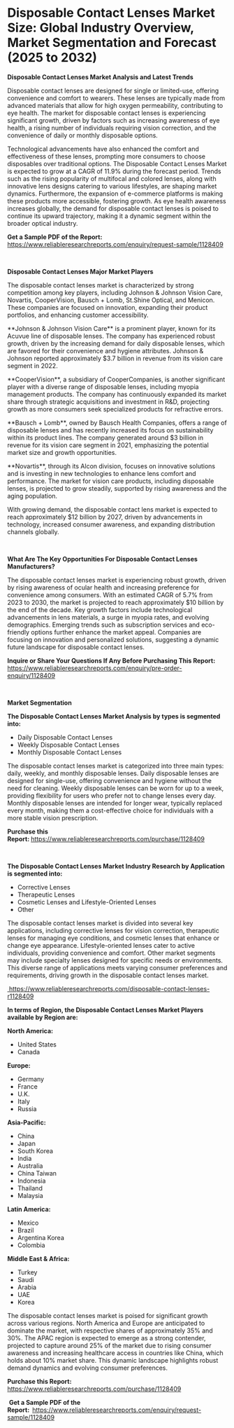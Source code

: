 <p><h1>Disposable Contact Lenses Market Size: Global Industry Overview, Market Segmentation and Forecast (2025 to 2032)</h1></p><p><strong>Disposable Contact Lenses Market Analysis and Latest Trends</strong></p>
<p><p>Disposable contact lenses are designed for single or limited-use, offering convenience and comfort to wearers. These lenses are typically made from advanced materials that allow for high oxygen permeability, contributing to eye health. The market for disposable contact lenses is experiencing significant growth, driven by factors such as increasing awareness of eye health, a rising number of individuals requiring vision correction, and the convenience of daily or monthly disposable options. </p><p>Technological advancements have also enhanced the comfort and effectiveness of these lenses, prompting more consumers to choose disposables over traditional options. The Disposable Contact Lenses Market is expected to grow at a CAGR of 11.9% during the forecast period. Trends such as the rising popularity of multifocal and colored lenses, along with innovative lens designs catering to various lifestyles, are shaping market dynamics. Furthermore, the expansion of e-commerce platforms is making these products more accessible, fostering growth. As eye health awareness increases globally, the demand for disposable contact lenses is poised to continue its upward trajectory, making it a dynamic segment within the broader optical industry.</p></p>
<p><strong>Get a Sample PDF of the Report:&nbsp;</strong> <a href="https://www.reliableresearchreports.com/enquiry/request-sample/1128409?utm_campaign=3545&utm_medium=2&utm_source=Github&utm_content=ia&utm_term=13042025&utm_id=disposable-contact-lenses">https://www.reliableresearchreports.com/enquiry/request-sample/1128409</a></p>
<p>&nbsp;</p>
<p><strong>Disposable Contact Lenses Major Market Players</strong></p>
<p><p>The disposable contact lenses market is characterized by strong competition among key players, including Johnson & Johnson Vision Care, Novartis, CooperVision, Bausch + Lomb, St.Shine Optical, and Menicon. These companies are focused on innovation, expanding their product portfolios, and enhancing customer accessibility.</p><p>**Johnson & Johnson Vision Care** is a prominent player, known for its Acuvue line of disposable lenses. The company has experienced robust growth, driven by the increasing demand for daily disposable lenses, which are favored for their convenience and hygiene attributes. Johnson & Johnson reported approximately $3.7 billion in revenue from its vision care segment in 2022.</p><p>**CooperVision**, a subsidiary of CooperCompanies, is another significant player with a diverse range of disposable lenses, including myopia management products. The company has continuously expanded its market share through strategic acquisitions and investment in R&D, projecting growth as more consumers seek specialized products for refractive errors.</p><p>**Bausch + Lomb**, owned by Bausch Health Companies, offers a range of disposable lenses and has recently increased its focus on sustainability within its product lines. The company generated around $3 billion in revenue for its vision care segment in 2021, emphasizing the potential market size and growth opportunities.</p><p>**Novartis**, through its Alcon division, focuses on innovative solutions and is investing in new technologies to enhance lens comfort and performance. The market for vision care products, including disposable lenses, is projected to grow steadily, supported by rising awareness and the aging population.</p><p>With growing demand, the disposable contact lens market is expected to reach approximately $12 billion by 2027, driven by advancements in technology, increased consumer awareness, and expanding distribution channels globally.</p></p>
<p>&nbsp;</p>
<p><strong>What Are The Key Opportunities For Disposable Contact Lenses Manufacturers?</strong></p>
<p><p>The disposable contact lenses market is experiencing robust growth, driven by rising awareness of ocular health and increasing preference for convenience among consumers. With an estimated CAGR of 5.7% from 2023 to 2030, the market is projected to reach approximately $10 billion by the end of the decade. Key growth factors include technological advancements in lens materials, a surge in myopia rates, and evolving demographics. Emerging trends such as subscription services and eco-friendly options further enhance the market appeal. Companies are focusing on innovation and personalized solutions, suggesting a dynamic future landscape for disposable contact lenses.</p></p>
<p><strong>Inquire or Share Your Questions If Any Before Purchasing This Report:</strong> <a href="https://www.reliableresearchreports.com/enquiry/pre-order-enquiry/1128409?utm_campaign=3545&utm_medium=2&utm_source=Github&utm_content=ia&utm_term=13042025&utm_id=disposable-contact-lenses">https://www.reliableresearchreports.com/enquiry/pre-order-enquiry/1128409</a></p>
<p>&nbsp;</p>
<p><strong>Market Segmentation</strong></p>
<p><strong>The Disposable Contact Lenses Market Analysis by types is segmented into:</strong></p>
<p><ul><li>Daily Disposable Contact Lenses</li><li>Weekly Disposable Contact Lenses</li><li>Monthly Disposable Contact Lenses</li></ul></p>
<p><p>The disposable contact lenses market is categorized into three main types: daily, weekly, and monthly disposable lenses. Daily disposable lenses are designed for single-use, offering convenience and hygiene without the need for cleaning. Weekly disposable lenses can be worn for up to a week, providing flexibility for users who prefer not to change lenses every day. Monthly disposable lenses are intended for longer wear, typically replaced every month, making them a cost-effective choice for individuals with a more stable vision prescription.</p></p>
<p><strong>Purchase this Report:&nbsp;</strong><a href="https://www.reliableresearchreports.com/purchase/1128409?utm_campaign=3545&utm_medium=2&utm_source=Github&utm_content=ia&utm_term=13042025&utm_id=disposable-contact-lenses">https://www.reliableresearchreports.com/purchase/1128409</a></p>
<p>&nbsp;</p>
<p><strong>The Disposable Contact Lenses Market Industry Research by Application is segmented into:</strong></p>
<p><ul><li>Corrective Lenses</li><li>Therapeutic Lenses</li><li>Cosmetic Lenses and Lifestyle-Oriented Lenses</li><li>Other</li></ul></p>
<p><p>The disposable contact lenses market is divided into several key applications, including corrective lenses for vision correction, therapeutic lenses for managing eye conditions, and cosmetic lenses that enhance or change eye appearance. Lifestyle-oriented lenses cater to active individuals, providing convenience and comfort. Other market segments may include specialty lenses designed for specific needs or environments. This diverse range of applications meets varying consumer preferences and requirements, driving growth in the disposable contact lenses market.</p></p>
<p><a href="https://www.reliableresearchreports.com/disposable-contact-lenses-r1128409?utm_campaign=3545&utm_medium=2&utm_source=Github&utm_content=ia&utm_term=13042025&utm_id=disposable-contact-lenses">&nbsp;https://www.reliableresearchreports.com/disposable-contact-lenses-r1128409</a></p>
<p><strong>In terms of Region, the Disposable Contact Lenses Market Players available by Region are:</strong></p>
<p>
    <p> <strong> North America: </strong>
        <ul>
            <li>United States</li>
            <li>Canada</li>
        </ul>
        </p> 
    <p> <strong> Europe: </strong>
        <ul>
            <li>Germany</li>
            <li>France</li>
            <li>U.K.</li>
            <li>Italy</li>
            <li>Russia</li>
        </ul>
        </p> 
    <p> <strong> Asia-Pacific: </strong>
        <ul>
            <li>China</li>
            <li>Japan</li>
            <li>South Korea</li>
            <li>India</li>
            <li>Australia</li>
            <li>China Taiwan</li>
            <li>Indonesia</li>
            <li>Thailand</li>
            <li>Malaysia</li>
        </ul>
        </p> 
    <p> <strong> Latin America: </strong>
        <ul>
            <li>Mexico</li>
            <li>Brazil</li>
            <li>Argentina Korea</li>
            <li>Colombia</li>
        </ul>
        </p> 
    <p> <strong> Middle East & Africa: </strong>
        <ul>
            <li>Turkey</li>
            <li>Saudi</li>
            <li>Arabia</li>
            <li>UAE</li>
            <li>Korea</li>
        </ul>
    </p>
    </p>
<p><p>The disposable contact lenses market is poised for significant growth across various regions. North America and Europe are anticipated to dominate the market, with respective shares of approximately 35% and 30%. The APAC region is expected to emerge as a strong contender, projected to capture around 25% of the market due to rising consumer awareness and increasing healthcare access in countries like China, which holds about 10% market share. This dynamic landscape highlights robust demand dynamics and evolving consumer preferences.</p></p>
<p><strong>Purchase this Report: </strong><a href="https://www.reliableresearchreports.com/purchase/1128409?utm_campaign=3545&utm_medium=2&utm_source=Github&utm_content=ia&utm_term=13042025&utm_id=disposable-contact-lenses">https://www.reliableresearchreports.com/purchase/1128409</a></p>
<p>&nbsp;<strong>Get a Sample PDF of the Report:&nbsp;&nbsp;</strong><a href="https://www.reliableresearchreports.com/enquiry/request-sample/1128409?utm_campaign=3545&utm_medium=2&utm_source=Github&utm_content=ia&utm_term=13042025&utm_id=disposable-contact-lenses">https://www.reliableresearchreports.com/enquiry/request-sample/1128409</a></p>
<p><strong></strong></p>
<p><p></p><p></p><p></p></p>
